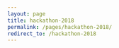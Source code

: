 ```yaml
---
layout: page
title: hackathon-2018
permalink: /pages/hackathon-2018/
redirect_to: /hackathon-2018
---
```

